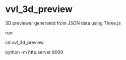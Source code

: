 # vvl_3d_preview
3D previewer generated from JSON data using Three.js

run: 

cd vvl_3d_preview

python -m http.server 8000
